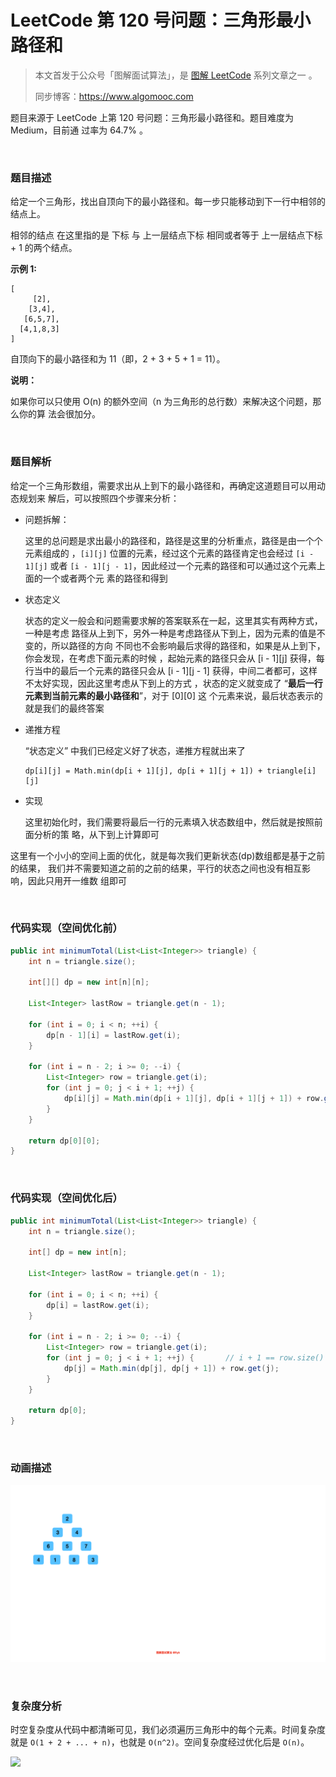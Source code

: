 # LeetCode 第 120 号问题：三角形最小路径和

> 本文首发于公众号「图解面试算法」，是
> [图解 LeetCode](https://github.com/MisterBooo/LeetCodeAnimation) 系列文章之一
> 。
>
> 同步博客：https://www.algomooc.com

题目来源于 LeetCode 上第 120 号问题：三角形最小路径和。题目难度为 Medium，目前通
过率为 64.7% 。

<br>

### 题目描述

给定一个三角形，找出自顶向下的最小路径和。每一步只能移动到下一行中相邻的结点上。

相邻的结点 在这里指的是 下标 与 上一层结点下标 相同或者等于 上一层结点下标 + 1
的两个结点。

**示例 1:**

```
[
     [2],
    [3,4],
   [6,5,7],
  [4,1,8,3]
]
```

自顶向下的最小路径和为 11（即，2 + 3 + 5 + 1 = 11）。

**说明：**

如果你可以只使用 O(n) 的额外空间（n 为三角形的总行数）来解决这个问题，那么你的算
法会很加分。

<br>

### 题目解析

给定一个三角形数组，需要求出从上到下的最小路径和，再确定这道题目可以用动态规划来
解后，可以按照四个步骤来分析：

- 问题拆解：

  这里的总问题是求出最小的路径和，路径是这里的分析重点，路径是由一个个元素组成的
  ，`[i][j]` 位置的元素，经过这个元素的路径肯定也会经过 `[i - 1][j]` 或者
  `[i - 1][j - 1]`，因此经过一个元素的路径和可以通过这个元素上面的一个或者两个元
  素的路径和得到

- 状态定义

  状态的定义一般会和问题需要求解的答案联系在一起，这里其实有两种方式，一种是考虑
  路径从上到下，另外一种是考虑路径从下到上，因为元素的值是不变的，所以路径的方向
  不同也不会影响最后求得的路径和，如果是从上到下，你会发现，在考虑下面元素的时候
  ，起始元素的路径只会从 [i - 1][j] 获得，每行当中的最后一个元素的路径只会从
  [i - 1][j - 1] 获得，中间二者都可，这样不太好实现，因此这里考虑从下到上的方式
  ，状态的定义就变成了 “**最后一行元素到当前元素的最小路径和**”，对于 [0][0] 这
  个元素来说，最后状态表示的就是我们的最终答案

- 递推方程

  “状态定义” 中我们已经定义好了状态，递推方程就出来了

  ```
  dp[i][j] = Math.min(dp[i + 1][j], dp[i + 1][j + 1]) + triangle[i][j]
  ```

- 实现

  这里初始化时，我们需要将最后一行的元素填入状态数组中，然后就是按照前面分析的策
  略，从下到上计算即可

这里有一个小小的空间上面的优化，就是每次我们更新状态(dp)数组都是基于之前的结果，
我们并不需要知道之前的之前的结果，平行的状态之间也没有相互影响，因此只用开一维数
组即可

<br>

### 代码实现（空间优化前）

```java
public int minimumTotal(List<List<Integer>> triangle) {
    int n = triangle.size();

    int[][] dp = new int[n][n];

    List<Integer> lastRow = triangle.get(n - 1);

    for (int i = 0; i < n; ++i) {
        dp[n - 1][i] = lastRow.get(i);
    }

    for (int i = n - 2; i >= 0; --i) {
        List<Integer> row = triangle.get(i);
        for (int j = 0; j < i + 1; ++j) {
            dp[i][j] = Math.min(dp[i + 1][j], dp[i + 1][j + 1]) + row.get(j);
        }
    }

    return dp[0][0];
}
```

<br>

### 代码实现（空间优化后）

```java
public int minimumTotal(List<List<Integer>> triangle) {
    int n = triangle.size();

    int[] dp = new int[n];

    List<Integer> lastRow = triangle.get(n - 1);

    for (int i = 0; i < n; ++i) {
        dp[i] = lastRow.get(i);
    }

    for (int i = n - 2; i >= 0; --i) {
        List<Integer> row = triangle.get(i);
        for (int j = 0; j < i + 1; ++j) {       // i + 1 == row.size()
            dp[j] = Math.min(dp[j], dp[j + 1]) + row.get(j);
        }
    }

    return dp[0];
}
```

<br>

### 动画描述

![](../Animation/120.gif)

<br>

### 复杂度分析

时空复杂度从代码中都清晰可见，我们必须遍历三角形中的每个元素。时间复杂度就是
`O(1 + 2 + ... + n)`，也就是 `O(n^2)`。空间复杂度经过优化后是 `O(n)`。

![](../../Pictures/qrcode.jpg)

